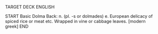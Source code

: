 TARGET DECK
ENGLISH

START
Basic
Dolma
Back: n. (pl. -s or dolmades) e. European delicacy of spiced rice or meat etc. Wrapped in vine or cabbage leaves. [modern greek]
END
